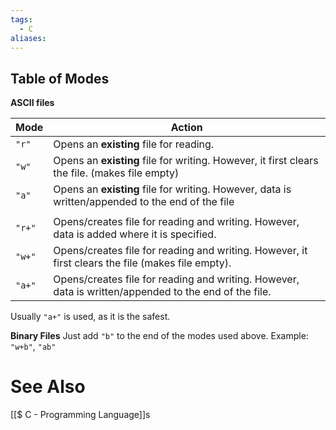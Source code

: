 ```yaml
---
tags:
  - C
aliases:
---
```

## Table of Modes
**ASCII files**

| Mode   | Action                                                                                                |
| ------ | ----------------------------------------------------------------------------------------------------- |
| `"r"`  | Opens an **existing** file for reading.                                                               |
| `"w"`  | Opens an **existing** file for writing. However, it first clears the file. (makes file empty)         |
| `"a"`  | Opens an **existing** file for writing. However, data is written/appended to the end of the file      |
|        |                                                                                                       |
| `"r+"` | Opens/creates file for reading and writing. However, data is added where it is specified.             |
| `"w+"` | Opens/creates file for reading and writing. However, it first clears the file (makes file empty).     |
| `"a+"` | Opens/creates file for reading and writing. However, data is written/appended to the end of the file. |
Usually `"a+"` is used, as it is the safest.

**Binary Files**
Just add `"b"` to the end of the modes used above.
Example: `"w+b"`, `"ab"`
# See Also
[[$ C - Programming Language]]s